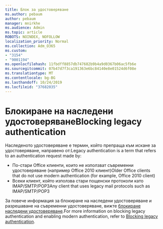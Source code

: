 ```yaml
---
title: Блок за удостоверяване
ms.author: pebaum
author: pebaum
manager: mnirkhe
ms.audience: Admin
ms.topic: article
ROBOTS: NOINDEX, NOFOLLOW
localization_priority: Normal
ms.collection: Adm_O365
ms.custom:
- "3154"
- "9001194"
ms.openlocfilehash: 11fbdff8857db747682b9b4a9d0367b06ac5fb6e
ms.sourcegitcommit: 07b47d7f3ca191363e6bc84140e8e01524d6f08e
ms.translationtype: MT
ms.contentlocale: bg-BG
ms.lasthandoff: 10/24/2019
ms.locfileid: "37682035"
---
```

# <a name="blocking-legacy-authentication"></a><span data-ttu-id="90559-102">Блокиране на наследени удостоверяване</span><span class="sxs-lookup"><span data-stu-id="90559-102">Blocking legacy authentication</span></span>

<span data-ttu-id="90559-103">Наследеното удостоверяване е термин, който препраща към искане за удостоверяване, направено от:</span><span class="sxs-lookup"><span data-stu-id="90559-103">Legacy authentication is a term that refers to an authentication request made by:</span></span>

- <span data-ttu-id="90559-104">По-стари Office клиенти, които не използват съвременни удостоверяване (например Office 2010 клиент)</span><span class="sxs-lookup"><span data-stu-id="90559-104">Older Office clients that do not use modern authentication (for example, Office 2010 client)</span></span>
- <span data-ttu-id="90559-105">Всеки клиент, който използва стари пощенски протоколи като IMAP/SMTP/POP3</span><span class="sxs-lookup"><span data-stu-id="90559-105">Any client that uses legacy mail protocols such as IMAP/SMTP/POP3</span></span>  

<span data-ttu-id="90559-106">За повече информация за блокиране на наследени удостоверяване и разрешаване на съвременни удостоверяване, вижте [блокиране наследени удостоверяване](https://docs.microsoft.com/en-us/azure/active-directory/conditional-access/concept-conditional-access-block-legacy-authentication).</span><span class="sxs-lookup"><span data-stu-id="90559-106">For more information on blocking legacy authentication and enabling modern authentication, refer to [Blocking legacy authentication](https://docs.microsoft.com/en-us/azure/active-directory/conditional-access/concept-conditional-access-block-legacy-authentication).</span></span>